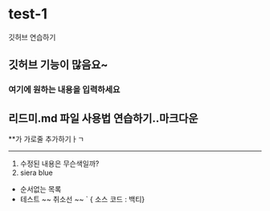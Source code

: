 # test-1
깃허브 연습하기

## 깃허브 기능이 많음요~
### 여기에 원하는 내용을 입력하세요

리드미.md 파일 사용법 연습하기..마크다운
---

**가
가로줄 추가하기ㅏㄱ
* * *
1. 수정된 내용은 무슨색일까?
2. siera blue

+ 순서없는 목록
+ 테스트
~~ 취소선 ~~
` { 소스 코드 : 백티}


